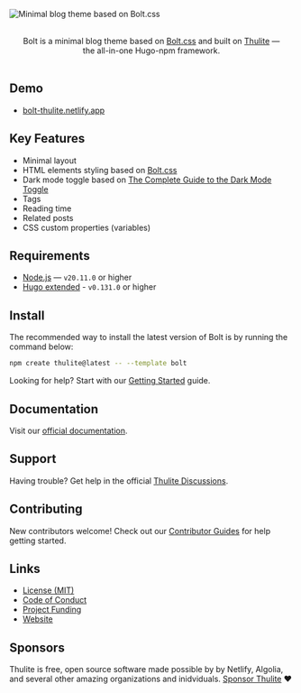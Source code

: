 ![Minimal blog theme based on Bolt.css](.github/assets/banner.png)

<p align="center">
  <br/>
  Bolt is a minimal blog theme based on <a href="https://github.com/tbolt/boltcss">Bolt.css</a> and  built on <a href="https://thulite.io/">Thulite</a> &mdash;
  <br/>
  the all-in-one Hugo-npm framework.
  <br/><br/>
</p>

## Demo

- [bolt-thulite.netlify.app](https://bolt-thulite.netlify.app/)

## Key Features

- Minimal layout
- HTML elements styling based on [Bolt.css](https://boltcss.com/)
- Dark mode toggle based on [The Complete Guide to the Dark Mode Toggle](https://ryanfeigenbaum.com/dark-mode/)
- Tags
- Reading time
- Related posts
- CSS custom properties (variables)

## Requirements

- [Node.js](https://nodejs.org/) — `v20.11.0` or higher
- [Hugo extended](https://gohugo.io/installation/) - `v0.131.0` or higher

## Install

The recommended way to install the latest version of Bolt is by running the command below:

```bash
npm create thulite@latest -- --template bolt
```

Looking for help? Start with our [Getting Started](https://docs.thulite.io/getting-started/) guide.

## Documentation

Visit our [official documentation](https://docs.thulite.io/getting-started/).

## Support

Having trouble? Get help in the official [Thulite Discussions](https://github.com/orgs/thuliteio/discussions).

## Contributing

New contributors welcome! Check out our [Contributor Guides](https://docs.thulite.io/contribute/) for help getting started.

## Links

- [License (MIT)](LICENSE)
- [Code of Conduct](https://github.com/thuliteio/.github/blob/main/CODE_OF_CONDUCT.md)
- [Project Funding](https://github.com/thuliteio/.github/blob/main/FUNDING.md)
- [Website](https://thulite.io/)

## Sponsors

Thulite is free, open source software made possible by by Netlify, Algolia, and several other amazing organizations and inidviduals. [Sponsor Thulite](https://github.com/thuliteio/.github/blob/main/FUNDING.md) ❤️
